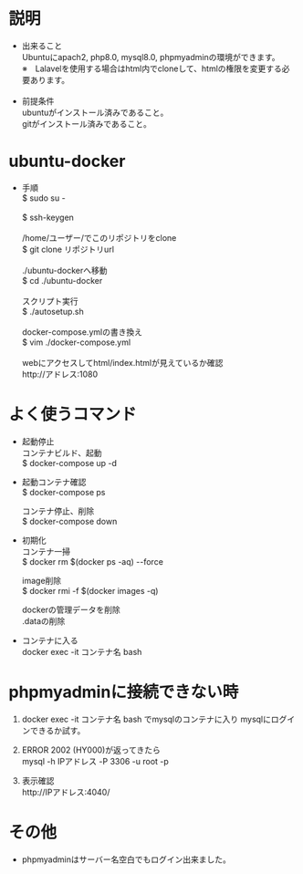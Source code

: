 # 説明  
- 出来ること  
Ubuntuにapach2, php8.0, mysql8.0, phpmyadminの環境ができます。<br>
※　Lalavelを使用する場合はhtml内でcloneして、htmlの権限を変更する必要あります。<br><br>
- 前提条件  
ubuntuがインストール済みであること。    
gitがインストール済みであること。

# ubuntu-docker  
- 手順<br>
$ sudo su -<br><br>
$ ssh-keygen<br><br>
/home/ユーザー/でこのリポジトリをclone  
$ git clone リポジトリurl<br><br>
./ubuntu-dockerへ移動<br>
$ cd ./ubuntu-docker<br><br>
スクリプト実行<br>
$ ./autosetup.sh<br><br>
docker-compose.ymlの書き換え<br>
$ vim ./docker-compose.yml<br><br>
webにアクセスしてhtml/index.htmlが見えているか確認<br> 
http://アドレス:1080<br>


# よく使うコマンド  
- 起動停止  
  コンテナビルド、起動  
  $ docker-compose up -d  
    
- 起動コンテナ確認  
  $ docker-compose ps
  
  コンテナ停止、削除  
  $ docker-compose down    
- 初期化  
  コンテナ一掃    
  $ docker rm $(docker ps -aq) --force  

  image削除  
  $ docker rmi -f  $(docker images -q)  

  dockerの管理データを削除  
  .dataの削除  
  
 - コンテナに入る  
  docker exec -it コンテナ名 bash  
    
# phpmyadminに接続できない時  
1. docker exec -it コンテナ名 bash でmysqlのコンテナに入り
mysqlにログインできるか試す。  

2. ERROR 2002 (HY000)が返ってきたら  
mysql -h IPアドレス -P 3306 -u root -p

3. 表示確認  
http://IPアドレス:4040/ 
  
# その他  
  - phpmyadminはサーバー名空白でもログイン出来ました。
